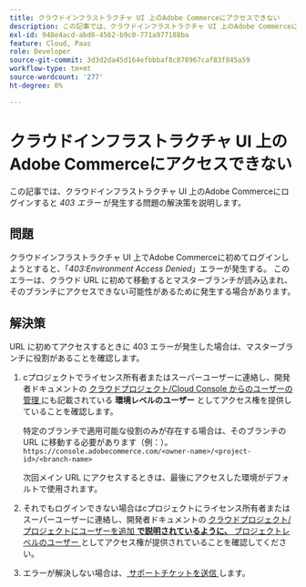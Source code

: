 ```yaml
---
title: クラウドインフラストラクチャ UI 上のAdobe Commerceにアクセスできない
description: この記事では、クラウドインフラストラクチャ UI 上のAdobe Commerceにログインすると「403 エラー」が発生する問題の解決策を説明します。
exl-id: 948e4acd-abd6-4562-b9c0-771a977188ba
feature: Cloud, Paas
role: Developer
source-git-commit: 3d3d2da45d164efbbbaf8c878967caf83f845a59
workflow-type: tm+mt
source-wordcount: '277'
ht-degree: 0%

---
```


# クラウドインフラストラクチャ UI 上のAdobe Commerceにアクセスできない

この記事では、クラウドインフラストラクチャ UI 上のAdobe Commerceにログインすると *403 エラー* が発生する問題の解決策を説明します。

## 問題

クラウドインフラストラクチャ UI 上でAdobe Commerceに初めてログインしようとすると、「*403:Environment Access Denied*」エラーが発生する。 このエラーは、クラウド URL に初めて移動するとマスターブランチが読み込まれ、そのブランチにアクセスできない可能性があるために発生する場合があります。

## 解決策

URL に初めてアクセスするときに 403 エラーが発生した場合は、マスターブランチに役割があることを確認します。

1. сプロジェクトでライセンス所有者またはスーパーユーザーに連絡し、開発者ドキュメントの [ クラウドプロジェクト/Cloud Console からのユーザーの管理 ](https://experienceleague.adobe.com/docs/commerce-cloud-service/user-guide/project/user-access.html#manage-users-from-the-cloud-console) にも記載されている **環境レベルのユーザー** としてアクセス権を提供していることを確認します。

   特定のブランチで適用可能な役割のみが存在する場合は、そのブランチの URL に移動する必要があります（例：）。
   `https://console.adobecommerce.com/<owner-name>/<project-id>/<branch-name>`

   次回メイン URL にアクセスするときは、最後にアクセスした環境がデフォルトで使用されます。

1. それでもログインできない場合はсプロジェクトにライセンス所有者またはスーパーユーザーに連絡し、開発者ドキュメントの [ クラウドプロジェクト/プロジェクトにユーザーを追加 **で説明されているように、** プロジェクトレベルのユーザー ](https://experienceleague.adobe.com/docs/commerce-cloud-service/user-guide/project/user-access.html#add-a-user-to-the-project) としてアクセス権が提供されていることを確認してください。
1. エラーが解決しない場合は、[ サポートチケットを送信 ](/help/help-center-guide/help-center/magento-help-center-user-guide.md#submit-ticket) します。
